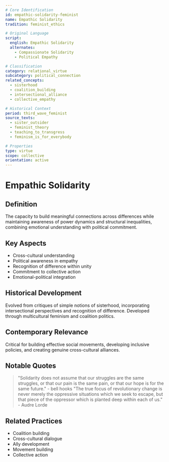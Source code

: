 ```yaml
---
# Core Identification
id: empathic-solidarity-feminist
name: Empathic Solidarity
tradition: feminist_ethics

# Original Language
script:
  english: Empathic Solidarity
  alternates:
    - Compassionate Solidarity
    - Political Empathy

# Classification
category: relational_virtue
subcategory: political_connection
related_concepts:
  - sisterhood
  - coalition_building
  - intersectional_alliance
  - collective_empathy

# Historical Context
period: third_wave_feminist
source_texts:
  - sister_outsider
  - feminist_theory
  - teaching_to_transgress
  - feminism_is_for_everybody

# Properties
type: virtue
scope: collective
orientation: active
---
```


# Empathic Solidarity

## Definition
The capacity to build meaningful connections across differences while maintaining awareness of power dynamics and structural inequalities, combining emotional understanding with political commitment.

## Key Aspects
- Cross-cultural understanding
- Political awareness in empathy
- Recognition of difference within unity
- Commitment to collective action
- Emotional-political integration

## Historical Development
Evolved from critiques of simple notions of sisterhood, incorporating intersectional perspectives and recognition of difference. Developed through multicultural feminism and coalition politics.

## Contemporary Relevance
Critical for building effective social movements, developing inclusive policies, and creating genuine cross-cultural alliances.

## Notable Quotes
> "Solidarity does not assume that our struggles are the same struggles, or that our pain is the same pain, or that our hope is for the same future." - bell hooks
> "The true focus of revolutionary change is never merely the oppressive situations which we seek to escape, but that piece of the oppressor which is planted deep within each of us." - Audre Lorde

## Related Practices
- Coalition building
- Cross-cultural dialogue
- Ally development
- Movement building
- Collective action